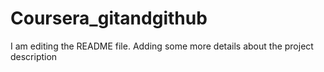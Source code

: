 # Coursera_gitandgithub
I am editing the README file. Adding some more details about the project description

